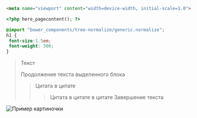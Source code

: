 ```html
<meta name="viewport" content="width=device-width, initial-scale=1.0">
```
```php
<?php here_pagecontent(); ?>
```

```scss /* или css */
@import "bower_components/tree-normalize/generic.normalize";
h1 {
 font-size:1.5em;
 font-weight: 300;
}
```
> Текст
> 
> Продолжение текста выделенного блока
>> Цитата в цитате
>>> Цитата в цитате в цитате
> Завершение текста


![Пример картиночки](https://media.discordapp.net/attachments/409815613033414658/544583186567397386/YZSuOgyJoE8.png?width=784&height=676)
